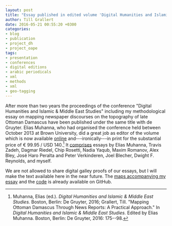 ```yaml
---
layout: post
title: "Essay published in edited volume 'Digital Humanities and Islamic & Middle East Studies'"
author: Till Grallert
date: 2016-05-21 00:55:20 +0300
categories:
- blog
- publication
- project_dh
- project_oape
tags:
- presentation
- conferences
- digital editions
- arabic periodicals
- xml
- methods
- xml
- geo-tagging
---
```


After more than two years the proceedings of the conference "Digital Humanities and Islamic & Middle East Studies" including my methodological essay on mapping newspaper discourses on the topography of late Ottoman Damascus have been published under the same title with de Gruyter. Elias Muhanna, who had organised the conference held between October 2013 at Brown University, did a great job as editor of the volume which is now available [online](http://www.degruyter.com/viewbooktoc/product/432146) and---ironically---in print for the substantial price of € 99.95 / USD 140.[^1] It [comprises](http://www.degruyter.com/view/books/9783110376517/9783110376517-toc/9783110376517-toc.xml) essays by Elias Muhanna, Travis Zadeh, Dagmar Riedel, Chip Rosetti, Nadia Yaqub, Maxim Romanov, Alex Bley, José Haro Peralta and Peter Verkinderen, Joel Blecher, Dwight F. Reynolds, and myself.

We are not allowed to share digital galley proofs of our essays, but I will make the text available here in the near future. The [maps accompanying my essay](https://tillgrallert.github.io/MappingOttomanDamascus2014) and the [code](https://github.com/tillgrallert/MappingOttomanDamascus2014) is already available on GitHub. 

[^1]: Muhanna, Elias (ed.). *Digital Humanities and Islamic & Middle East Studies.* Boston, Berlin: De Gruyter, 2016; Grallert, Till. "Mapping Ottoman Damascus Through News Reports: A Practical Approach." In *Digital Humanities and Islamic & Middle East Studies.* Edited by Elias Muhanna. Boston, Berlin: De Gruyter, 2016: 175--98.